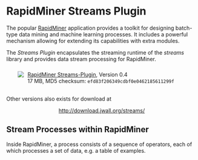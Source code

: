 RapidMiner Streams Plugin
=========================

The popular [RapidMiner](http://rapid-i.com/) application provides a
toolkit for designing batch-type data mining and machine learning
processes. It includes a powerful mechanism allowing for extending its
capabilities with extra modules.

The *Streams Plugin* encapsulates the streaming runtime of the
*streams* library and provides data stream processing for RapidMiner.

<div class="download" style="margin:auto; height: 40px; padding: 10px; margin-left: 20px;">
     <a href="http://download.jwall.org/streams/RapidMiner-Streams-0.9.5-SNAPSHOT.jar">
     <img src="../images/download-icon.png" style="float: left; vertical-align: middle;" />
     </a>
     <div style="float: left; margin-left: 10px;">
       <div>
	<a href="http://download.jwall.org/streams/RapidMiner-Streams-0.9.5-SNAPSHOT.jar">RapidMiner Streams-Plugin</a>,
	Version 0.4
       </div>
       <div style="font-size: -2;">17 MB, MD5 checksum: <code>efd83f206349cdbf0e0462185611299f</code></div>
     </div>
</div>

Other versions also exists for download at

<div style="text-align: center;">
    <a href="http://download.jwall.org/streams/">http://download.jwall.org/streams/</a>
</div>


Stream Processes within RapidMiner
----------------------------------

Inside RapidMiner, a process consists of a sequence of operators, each
of which processes a set of data, e.g. a table of examples.
